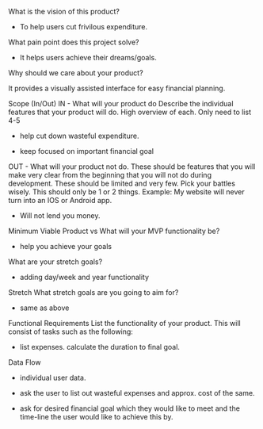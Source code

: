 What is the vision of this product?

- To help users cut frivilous expenditure.

What pain point does this project solve?

- It helps users achieve their dreams/goals.

Why should we care about your product?

It provides a visually assisted interface for easy financial planning.

Scope (In/Out)
IN - What will your product do
Describe the individual features that your product will do.
High overview of each. Only need to list 4-5

 - help cut down wasteful expenditure.

 - keep focused on important financial goal



OUT - What will your product not do.
These should be features that you will make very clear from the beginning that you will not do during development. These should be limited and very few. Pick your battles wisely. This should only be 1 or 2 things. Example: My website will never turn into an IOS or Android app.

- Will not lend you money.

Minimum Viable Product vs
What will your MVP functionality be?

- help you achieve your goals

What are your stretch goals?

- adding day/week and year functionality

Stretch
What stretch goals are you going to aim for?

- same as above

Functional Requirements
List the functionality of your product. This will consist of tasks such as the following:

- list expenses. calculate the duration to final goal.

Data Flow

- individual user data.

- ask the user to list out wasteful expenses and approx. cost of the same.

- ask for desired financial goal which they would like to meet and the time-line the user would like to achieve this by.